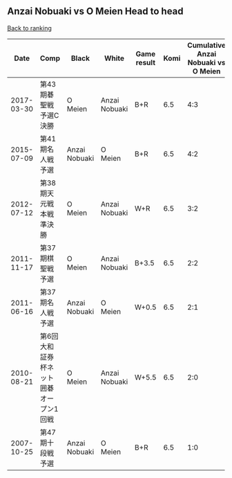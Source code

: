 ## Anzai Nobuaki vs O Meien Head to head

[Back to ranking](../../index.md)




| **Date** | **Comp** | **Black** | **White** | **Game result** | **Komi** | **Cumulative Anzai Nobuaki vs O Meien** | **Anzai Nobuaki streak** | **O Meien streak** | 
| --- | --- | --- | --- | --- | --- | --- | --- | --- |
| 2017-03-30 | 第43期碁聖戦　予選C決勝 | O Meien | Anzai Nobuaki | B+R | 6.5 | 4:3 | 0 | 1 | 
| 2015-07-09 | 第41期名人戦予選 | Anzai Nobuaki | O Meien | B+R | 6.5 | 4:2 | 2 | 0 | 
| 2012-07-12 | 第38期天元戦本戦準決勝 | O Meien | Anzai Nobuaki | W+R | 6.5 | 3:2 | 1 | 0 | 
| 2011-11-17 | 第37期棋聖戦予選 | O Meien | Anzai Nobuaki | B+3.5 | 6.5 | 2:2 | 0 | 2 | 
| 2011-06-16 | 第37期名人戦予選 | Anzai Nobuaki | O Meien | W+0.5 | 6.5 | 2:1 | 0 | 1 | 
| 2010-08-21 | 第6回大和証券杯ネット囲碁オープン1回戦 | O Meien | Anzai Nobuaki | W+5.5 | 6.5 | 2:0 | 2 | 0 | 
| 2007-10-25 | 第47期十段戦予選 | Anzai Nobuaki | O Meien | B+R | 6.5 | 1:0 | 1 | 0 |




